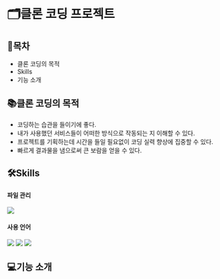 <h1>🗂️클론 코딩 프로젝트</h1>

<h2>📖목차</h2>
<ul>
  <li>클론 코딩의 목적</li>
  <li>Skills</li>
  <li>기능 소개</li>
</ul>

<h2>📚클론 코딩의 목적</h2>
<ul>
  <li>코딩하는 습관을 들이기에 좋다.</li>
  <li>내가 사용했던 서비스들이 어떠한 방식으로 작동되는 지 이해할 수 있다.</li>
  <li>프로젝트를 기획하는데 시간을 들일 필요없이 코딩 실력 향상에 집중할 수 있다.</li>
  <li>빠르게 결과물을 냄으로써 큰 보람을 얻을 수 있다.</li>
</ul>

<h2>🛠️Skills</h2>
<h4>파일 관리</h4>
<img src="https://img.shields.io/badge/GitHub-100000?style=for-the-badge&logo=github&logoColor=white">
<h4>사용 언어</h4>
<span><img src="https://img.shields.io/badge/HTML-239120?style=for-the-badge&logo=html5&logoColor=white"></span> <span><img src="https://img.shields.io/badge/CSS-239120?&style=for-the-badge&logo=css3&logoColor=white"></span> <span><img src="https://img.shields.io/badge/JavaScript-F7DF1E?style=for-the-badge&logo=JavaScript&logoColor=white">
</span>

<h2>💻기능 소개</h2>





